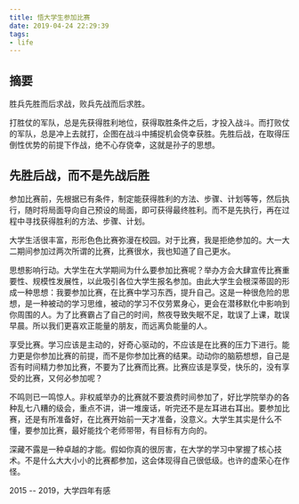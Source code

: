 ```yaml
---
title: 悟大学生参加比赛
date: 2019-04-24 22:29:39
tags:
- life
---
```


## 摘要

胜兵先胜而后求战，败兵先战而后求胜。

打胜仗的军队，总是先获得胜利地位，获得取胜条件之后，才投入战斗。而打败仗的军队，总是冲上去就打，企图在战斗中捕捉机会侥幸获胜。先胜后战，在取得压倒性优势的前提下作战，绝不心存侥幸，这就是孙子的思想。

## 先胜后战，而不是先战后胜

参加比赛前，先根据已有条件，制定能获得胜利的方法、步骤、计划等等，然后执行，随时将局面导向自己预设的局面，即可获得最终胜利。而不是先执行，再在过程中寻找获得胜利的方法、步骤、计划。

大学生活很丰富，形形色色比赛弥漫在校园。对于比赛，我是拒绝参加的。大一大二期间参加过两次所谓的比赛，比赛很水，我也知道了自己更水。

思想影响行动。大学生在大学期间为什么要参加比赛呢？举办方会大肆宣传比赛重要性、规模性发展性，以此吸引各位大学生报名参加。由此大学生会根深蒂固的形成一种思想：我要参加比赛，在比赛中学习东西，提升自己。这是一种很危险的思想，是一种被动的学习思维，被动的学习不仅劳累身心，更会在潜移默化中影响到你周围的人。为了比赛霸占了自己的时间，熬夜导致失眠不足，耽误了上课，耽误早晨。所以我们更喜欢正能量的朋友，而远离负能量的人。

享受比赛。学习应该是主动的，好奇心驱动的，不应该是在比赛的压力下进行。能力更是你参加比赛的前提，而不是你参加比赛的结果。动动你的脑筋想想，自己是否有时间精力参加比赛，不要为了比赛而比赛。比赛应该是享受，快乐的，没有享受的比赛，又何必参加呢？

不鸣则已一鸣惊人。非权威举办的比赛就不要浪费时间参加了，好比学院举办的各种乱七八糟的级会，重点不讲，讲一堆废话，听完还不是左耳进右耳出。要参加比赛，还是有所准备好，在比赛开始前一天才准备，没意义。大学生其实是什么不懂，要参加比赛，最好能找个老师带带，有目标有方向的。

深藏不露是一种卓越的才能。假如你真的很厉害，在大学的学习中掌握了核心技术。不是什么大大小小的比赛都参加，这会体现得自己很低级。也许的虚荣心在作怪。

2015 -- 2019，大学四年有感